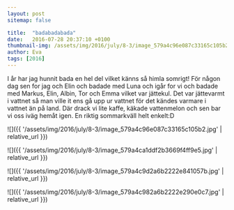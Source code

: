 ```yaml
---
layout: post
sitemap: false

title:  "badabadabada"
date:   2016-07-28 20:37:10 +0100
thumbnail-img: /assets/img/2016/july/8-3/image_579a4c96e087c33165c105b2.jpg
author: Eva
tags: [2016]
---
```


I år har jag hunnit bada en hel del vilket känns så himla somrigt! För någon dag sen for jag och Elin och badade med Luna och igår for vi och badade med Markus, Elin, Albin, Tor och Emma vilket var jättekul. Det var jättevarmt i vattnet så man ville it ens gå upp ur vattnet för det kändes varmare i vattnet än på land. Där drack vi lite kaffe, käkade vattenmelon och sen bar vi oss iväg hemåt igen. En riktig sommarkväll helt enkelt:D

![]({{ '/assets/img/2016/july/8-3/image_579a4c96e087c33165c105b2.jpg'  | relative_url }})

![]({{ '/assets/img/2016/july/8-3/image_579a4ca1ddf2b3669f4ff9e5.jpg'  | relative_url }})

![]({{ '/assets/img/2016/july/8-3/image_579a4c9d2a6b2222e841057b.jpg'  | relative_url }})

![]({{ '/assets/img/2016/july/8-3/image_579a4c982a6b2222e290e0c7.jpg'  | relative_url }})

